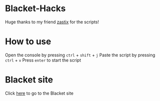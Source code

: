 # Blacket-Hacks
Huge thanks to my friend [zastix](https://github.com/ZasticBradyn) for the scripts!
# How to use
Open the console by pressing `ctrl` + `shift` + `j`
Paste the script by pressing `ctrl` + `v`
Press `enter` to start the script
# Blacket site
Click [here](https://blacket.org/) to go to the Blacket site
